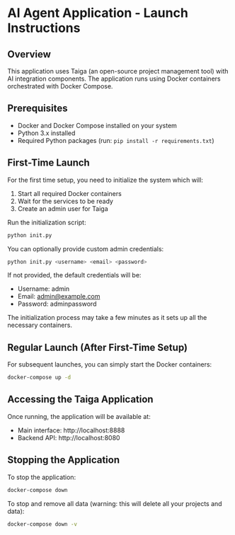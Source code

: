 # AI Agent Application - Launch Instructions

## Overview
This application uses Taiga (an open-source project management tool) with AI integration components. The application runs using Docker containers orchestrated with Docker Compose.

## Prerequisites
- Docker and Docker Compose installed on your system
- Python 3.x installed
- Required Python packages (run: `pip install -r requirements.txt`)

## First-Time Launch

For the first time setup, you need to initialize the system which will:
1. Start all required Docker containers
2. Wait for the services to be ready
3. Create an admin user for Taiga

Run the initialization script:

```bash
python init.py
```

You can optionally provide custom admin credentials:

```bash
python init.py <username> <email> <password>
```

If not provided, the default credentials will be:
- Username: admin
- Email: admin@example.com
- Password: adminpassword

The initialization process may take a few minutes as it sets up all the necessary containers.

## Regular Launch (After First-Time Setup)

For subsequent launches, you can simply start the Docker containers:

```bash
docker-compose up -d
```

## Accessing the Taiga Application

Once running, the application will be available at:
- Main interface: http://localhost:8888
- Backend API: http://localhost:8080

## Stopping the Application

To stop the application:

```bash
docker-compose down
```

To stop and remove all data (warning: this will delete all your projects and data):

```bash
docker-compose down -v
```
